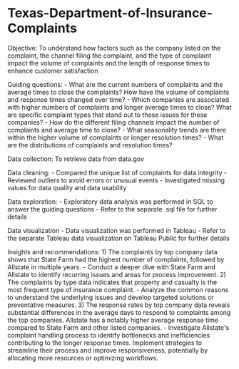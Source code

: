 # Texas-Department-of-Insurance-Complaints

Objective: To understand how factors such as the company listed on the complaint, the channel filing the complaint, and the type of complaint impact the volume of complaints and the length of response times to enhance customer satisfaction


Guiding questions:
    - What are the current numbers of complaints and the average times to close the complaints? How have the volume of complaints and response times changed over time?
    - Which companies are associated with higher numbers of complaints and longer average times to close? What are specific complaint types that stand out to these issues for these companies?
    - How do the different filing channels impact the number of complaints and average time to close?
    - What seasonality trends are there within the higher volume of complaints or longer resolution times?
    - What are the distributions of complaints and resolution times?


Data collection: To retrieve data from data.gov


Data cleaning:
    - Compared the unique list of complaints for data integrity
    - Reviewed outliers to avoid errors or unusual events
    - Investigated missing values for data quality and data usability


Data exploration:
    - Exploratory data analysis was performed in SQL to answer the guiding questions
    - Refer to the separate .sql file for further details


Data visualization
    - Data visualization was performed in Tableau
    - Refer to the separate Tableau data visualization on Tableau Public for further details


Insights and recommendations: 
    1) The complaints by top company data shows that State Farm had the highest number of complaints, followed by Allstate in multiple years.
        - Conduct a deeper dive with State Farm and Allstate to identify recurring issues and areas for process improvement.
    2) The complaints by type data indicates that property and casualty is the most frequent type of insurance complaint.
        - Analyze the common reasons to understand the underlying issues and develop targeted solutions or preventative measures.
    3) The response rates by top company data reveals substantial differences in the average days to respond to complaints among the top companies. Allstate has a notably higher average response time compared to State Farm and other listed companies.
        - Investigate Allstate's complaint handling process to identify bottlenecks and inefficiencies contributing to the longer response times. Implement strategies to streamline their process and improve responsiveness, potentially by allocating more resources or optimizing workflows.
